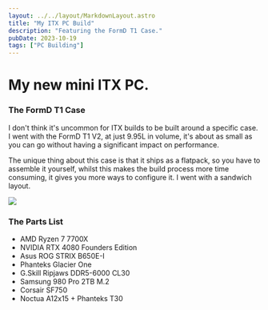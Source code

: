 ```yaml
---
layout: ../../layout/MarkdownLayout.astro
title: "My ITX PC Build"
description: "Featuring the FormD T1 Case."
pubDate: 2023-10-19
tags: ["PC Building"]
---
```


# My new mini ITX PC.

### The FormD T1 Case

I don't think it's uncommon for ITX builds to be built around a specific case. I went with the FormD T1 V2, at just 9.95L in volume, it's about as small as you can go without having a significant impact on performance.

The unique thing about this case is that it ships as a flatpack, so you have to assemble it yourself, whilst this makes the build process more time consuming, it gives you more ways to configure it. I went with a sandwich layout.

![](/images/sffpc.webp)

### The Parts List
* AMD Ryzen 7 7700X
* NVIDIA RTX 4080 Founders Edition
* Asus ROG STRIX B650E-I
* Phanteks Glacier One
* G.Skill Ripjaws DDR5-6000 CL30
* Samsung 980 Pro 2TB M.2
* Corsair SF750
* Noctua A12x15 + Phanteks T30